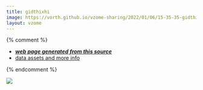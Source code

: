 ```yaml
---
title: gidthixhi
image: https://vorth.github.io/vzome-sharing/2022/01/06/15-35-35-gidthixhi/gidthixhi.png
layout: vzome
---
```


{% comment %}
 - [***web page generated from this source***][post]
 - [data assets and more info][github]

[post]: <https://vorth.github.io/vzome-sharing/2022/01/06/gidthixhi-15-35-35.html>
[github]: <https://github.com/vorth/vzome-sharing/tree/main/2022/01/06/15-35-35-gidthixhi/>
{% endcomment %}

<vzome-viewer style="width: 100%; height: 65vh;"
       src="https://vorth.github.io/vzome-sharing/2022/01/06/15-35-35-gidthixhi/gidthixhi.vZome" >
  <img src="https://vorth.github.io/vzome-sharing/2022/01/06/15-35-35-gidthixhi/gidthixhi.png" />
</vzome-viewer>